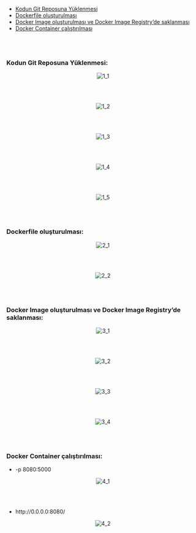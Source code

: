 <ul>
    <li><a href="#bolum1">Kodun Git Reposuna Yüklenmesi</a></li>
    <li><a href="#bolum2">Dockerfile oluşturulması</a></li>
    <li><a href="#bolum3">Docker Image oluşturulması ve Docker Image Registry’de saklanması</a></li>
    <li><a href="#bolum4">Docker Container çalıştırılması</a></li>
</ul><br><br>


<h3 id="bolum1">Kodun Git Reposuna Yüklenmesi:</h3>

<p align="center">
    <img src="https://github.com/adnanmeteoge/akademi-2023/blob/main/Screenshots/1_1.png" alt="1_1" style="max-width:100%;height: auto;">
</p><br><br>

 
<p align="center">
    <img src="https://github.com/adnanmeteoge/akademi-2023/blob/main/Screenshots/1_2.png" alt="1_2" style="max-width:100%;height: auto;">
</p><br><br>


<p align="center">
    <img src="https://github.com/adnanmeteoge/akademi-2023/blob/main/Screenshots/1_3.png" alt="1_3" style="max-width:100%;height: auto;">
</p><br><br>

 
<p align="center">
    <img src="https://github.com/adnanmeteoge/akademi-2023/blob/main/Screenshots/1_4.png" alt="1_4" style="max-width:100%;height: auto;">
</p><br><br>


<p align="center">
    <img src="https://github.com/adnanmeteoge/akademi-2023/blob/main/Screenshots/1_5.png" alt="1_5" style="max-width:100%;height: auto;">
</p><br><br>

<h3 id="bolum2">Dockerfile oluşturulması:</h3>


<p align="center">
    <img src="https://github.com/adnanmeteoge/akademi-2023/blob/main/Screenshots/2_1.png" alt="2_1" style="max-width:100%;height: auto;">
</p><br><br>


<p align="center">
    <img src="https://github.com/adnanmeteoge/akademi-2023/blob/main/Screenshots/2_2.png" alt="2_2" style="max-width:100%;height: auto;">
</p><br><br>

<h3 id="bolum3">Docker Image oluşturulması ve Docker Image Registry’de saklanması:</h3>


<p align="center">
    <img src="https://github.com/adnanmeteoge/akademi-2023/blob/main/Screenshots/3_1.png" alt="3_1" style="max-width:100%;height: auto;">
</p><br><br>


<p align="center">
    <img src="https://github.com/adnanmeteoge/akademi-2023/blob/main/Screenshots/3_2.png" alt="3_2" style="max-width:100%;height: auto;">
</p><br><br>


<p align="center">
    <img src="https://github.com/adnanmeteoge/akademi-2023/blob/main/Screenshots/3_3.png" alt="3_3" style="max-width:100%;height: auto;">
</p><br><br>



<p align="center">
    <img src="https://github.com/adnanmeteoge/akademi-2023/blob/main/Screenshots/3_4.png" alt="3_4" style="max-width:100%;height: auto;">
</p><br><br>

<h3 id="bolum4">Docker Container çalıştırılması:</h3>

<ul>
    <li>-p 8080:5000</li>
</ul>
<p align="center">
    <img src="https://github.com/adnanmeteoge/akademi-2023/blob/main/Screenshots/4_1.png" alt="4_1" style="max-width:100%;height: auto;">
</p><br><br>

<ul>
    <li>http://0.0.0.0:8080/</li>
</ul>
<p align="center">
    <img src="https://github.com/adnanmeteoge/akademi-2023/blob/main/Screenshots/4_2.png" alt="4_2" style="max-width:100%;height: auto;">
</p>

